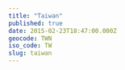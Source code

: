 ```yaml
---
title: "Taiwan"
published: true
date: 2015-02-23T18:47:00.000Z
geocode: TWN
iso_code: TW
slug: taiwan
---
```

